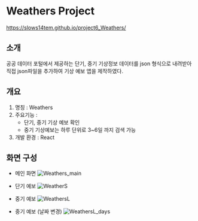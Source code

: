 # Weathers Project
https://slows14tem.github.io/project6_Weathers/

## 소개
공공 데이터 포털에서 제공하는 단기, 중기 기상정보 데이터를 json 형식으로 내려받아 직접 json파일을 추가하여 기상 예보 앱을 제작하였다.

## 개요
1. 명칭 : Weathers
2. 주요기능 : 
    * 단기, 중기 기상 예보 확인
    * 중기 기상예보는 하루 단위로 3~6일 까지 검색 가능
3. 개발 환경 : React

## 화면 구성
* 메인 화면
![Weathers_main](https://user-images.githubusercontent.com/106790381/211253487-0a7f3560-e99f-4769-b678-da65528385ce.jpg)

* 단기 예보
![WeatherS](https://user-images.githubusercontent.com/106790381/211253621-dd7f1160-dffe-465a-a654-2351eadd15a1.jpg)

* 중기 예보
![WeathersL](https://user-images.githubusercontent.com/106790381/211253680-8ea32098-06c2-4c84-adb6-fe56502e0284.jpg)

* 중기 예보 (날짜 변경)
![WeathersL_days](https://user-images.githubusercontent.com/106790381/211253711-ef413b08-7786-45ff-a1fc-40ced7df63aa.jpg)
